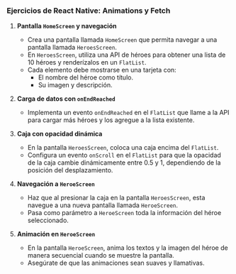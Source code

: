 ### Ejercicios de React Native: Animations y Fetch

1. **Pantalla `HomeScreen` y navegación**

   - Crea una pantalla llamada `HomeScreen` que permita navegar a una pantalla llamada `HeroesScreen`.
   - En `HeroesScreen`, utiliza una API de héroes para obtener una lista de 10 héroes y renderízalos en un `FlatList`.
   - Cada elemento debe mostrarse en una tarjeta con:
     - El nombre del héroe como título.
     - Su imagen y descripción.

2. **Carga de datos con `onEndReached`**

   - Implementa un evento `onEndReached` en el `FlatList` que llame a la API para cargar más héroes y los agregue a la lista existente.

3. **Caja con opacidad dinámica**

   - En la pantalla `HeroesScreen`, coloca una caja encima del `FlatList`.
   - Configura un evento `onScroll` en el `FlatList` para que la opacidad de la caja cambie dinámicamente entre 0.5 y 1, dependiendo de la posición del desplazamiento.

4. **Navegación a `HeroeScreen`**

   - Haz que al presionar la caja en la pantalla `HeroesScreen`, esta navegue a una nueva pantalla llamada `HeroeScreen`.
   - Pasa como parámetro a `HeroeScreen` toda la información del héroe seleccionado.

5. **Animación en `HeroeScreen`**
   - En la pantalla `HeroeScreen`, anima los textos y la imagen del héroe de manera secuencial cuando se muestre la pantalla.
   - Asegúrate de que las animaciones sean suaves y llamativas.
